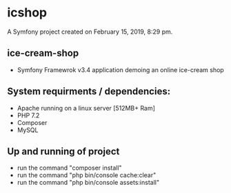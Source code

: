 icshop
======

A Symfony project created on February 15, 2019, 8:29 pm.
## ice-cream-shop
* Symfony Framewrok v3.4 application demoing an online ice-cream shop

## System requirments / dependencies:
* Apache running on a linux server [512MB+ Ram] 
* PHP 7.2 
* Composer
* MySQL  

## Up and running of project 
* run the command "composer install" 
* run the command "php bin/console cache:clear"
* run the command "php bin/console assets:install" 